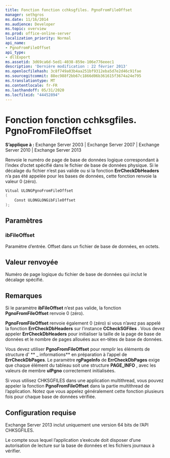 ```yaml
---
title: Fonction fonction cchksgfiles. PgnoFromFileOffset
manager: sethgros
ms.date: 11/16/2014
ms.audience: Developer
ms.topic: overview
ms.prod: office-online-server
localization_priority: Normal
api_name:
- PgnoFromFileOffset
api_type:
- dllExport
ms.assetid: 3d69ca6d-5ed1-4038-859e-106e776eeec1
description: 'Dernière modification : 22 février 2013'
ms.openlocfilehash: 3c8f749a03b4aa251bf9312eba5d7e2d46c91fae
ms.sourcegitcommit: 88ec988f2bb67c1866d06b361615f3674a24e795
ms.translationtype: MT
ms.contentlocale: fr-FR
ms.lasthandoff: 05/31/2020
ms.locfileid: "44452894"
---
```

# <a name="cchksgfilespgnofromfileoffset-function"></a>Fonction fonction cchksgfiles. PgnoFromFileOffset

**S’applique à :** Exchange Server 2003 | Exchange Server 2007 | Exchange Server 2010 | Exchange Server 2013
  
Renvoie le numéro de page de base de données logique correspondant à l’index d’octet spécifié dans le fichier de base de données physique. Si le décalage du fichier n’est pas valide ou si la fonction **ErrCheckDbHeaders** n’a pas été appelée pour les bases de données, cette fonction renvoie la valeur 0 (zéro). 
  
```cs
Vitual ULONGPgnoFromFileOffset  
(
    Const ULONGLONGibFileOffset
);

```

## <a name="parameters"></a>Paramètres

### <a name="ibfileoffset"></a>ibFileOffset
  
Paramètre d’entrée. Offset dans un fichier de base de données, en octets.
    
## <a name="return-value"></a>Valeur renvoyée

Numéro de page logique du fichier de base de données qui inclut le décalage spécifié.
  
## <a name="remarks"></a>Remarques

Si le paramètre **ibFileOffset** n’est pas valide, la fonction **PgnoFromFileOffset** renvoie 0 (zéro). 
  
**PgnoFromFileOffset** renvoie également 0 (zéro) si vous n’avez pas appelé la fonction **ErrCheckDbHeaders** sur l’instance **CCheckSGFiles** . Vous devez appeler **ErrCheckDbHeaders** pour initialiser la taille de la page de base de données et le nombre de pages allouées aux en-têtes de base de données. 
  
Vous devez utiliser **PgnoFromFileOffset** pour remplir les éléments de structure d' ** \_ informations** en préparation à l’appel de **ErrCheckDbPages**. Le paramètre **rgPageInfo** de **ErrCheckDbPages** exige que chaque élément du tableau soit une structure **PAGE_INFO** , avec les valeurs de membre **ulPgno** correctement initialisées. 
  
Si vous utilisez CHKSGFILES dans une application multithread, vous pouvez appeler la fonction **PgnoFromFileOffset** dans la partie multithread de l’application. Notez que vous appelez généralement cette fonction plusieurs fois pour chaque base de données vérifiée. 
  
## <a name="requirements"></a>Configuration requise

Exchange Server 2013 inclut uniquement une version 64 bits de l’API CHKSGFILES.
  
Le compte sous lequel l’application s’exécute doit disposer d’une autorisation de lecture sur la base de données et les fichiers journaux à vérifier.
  

